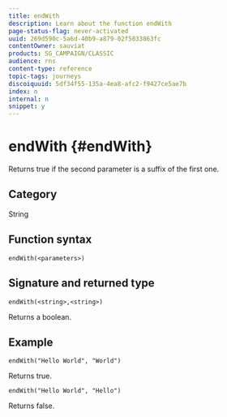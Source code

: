 ```yaml
---
title: endWith
description: Learn about the function endWith
page-status-flag: never-activated
uuid: 269d590c-5a6d-40b9-a879-02f5033863fc
contentOwner: sauviat
products: SG_CAMPAIGN/CLASSIC
audience: rns
content-type: reference
topic-tags: journeys
discoiquuid: 5df34f55-135a-4ea8-afc2-f9427ce5ae7b
index: n
internal: n
snippet: y
---
```


# endWith {#endWith}

Returns true if the second parameter is a suffix of the first one.

## Category

String

## Function syntax

`endWith(<parameters>)`

## Signature and returned type

`endWith(<string>,<string>)`

Returns a boolean.

## Example

`endWith("Hello World", "World")`

Returns true.

`endWith("Hello World", "Hello")`

Returns false.
